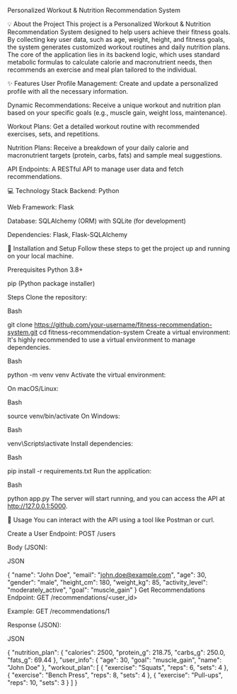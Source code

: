 Personalized Workout & Nutrition Recommendation System

💡 About the Project
This project is a Personalized Workout & Nutrition Recommendation System designed to help users achieve their fitness goals. By collecting key user data, such as age, weight, height, and fitness goals, the system generates customized workout routines and daily nutrition plans. The core of the application lies in its backend logic, which uses standard metabolic formulas to calculate calorie and macronutrient needs, then recommends an exercise and meal plan tailored to the individual.

✨ Features
User Profile Management: Create and update a personalized profile with all the necessary information.

Dynamic Recommendations: Receive a unique workout and nutrition plan based on your specific goals (e.g., muscle gain, weight loss, maintenance).

Workout Plans: Get a detailed workout routine with recommended exercises, sets, and repetitions.

Nutrition Plans: Receive a breakdown of your daily calorie and macronutrient targets (protein, carbs, fats) and sample meal suggestions.

API Endpoints: A RESTful API to manage user data and fetch recommendations.

💻 Technology Stack
Backend: Python

Web Framework: Flask

Database: SQLAlchemy (ORM) with SQLite (for development)

Dependencies: Flask, Flask-SQLAlchemy

🚀 Installation and Setup
Follow these steps to get the project up and running on your local machine.

Prerequisites
Python 3.8+

pip (Python package installer)

Steps
Clone the repository:

Bash

git clone https://github.com/your-username/fitness-recommendation-system.git
cd fitness-recommendation-system
Create a virtual environment:
It's highly recommended to use a virtual environment to manage dependencies.

Bash

python -m venv venv
Activate the virtual environment:

On macOS/Linux:

Bash

source venv/bin/activate
On Windows:

Bash

venv\Scripts\activate
Install dependencies:

Bash

pip install -r requirements.txt
Run the application:

Bash

python app.py
The server will start running, and you can access the API at http://127.0.0.1:5000.

🧪 Usage
You can interact with the API using a tool like Postman or curl.

Create a User
Endpoint: POST /users

Body (JSON):

JSON

{
  "name": "John Doe",
  "email": "john.doe@example.com",
  "age": 30,
  "gender": "male",
  "height_cm": 180,
  "weight_kg": 85,
  "activity_level": "moderately_active",
  "goal": "muscle_gain"
}
Get Recommendations
Endpoint: GET /recommendations/<user_id>

Example: GET /recommendations/1

Response (JSON):

JSON

{
  "nutrition_plan": {
    "calories": 2500,
    "protein_g": 218.75,
    "carbs_g": 250.0,
    "fats_g": 69.44
  },
  "user_info": {
    "age": 30,
    "goal": "muscle_gain",
    "name": "John Doe"
  },
  "workout_plan": [
    { "exercise": "Squats", "reps": 6, "sets": 4 },
    { "exercise": "Bench Press", "reps": 8, "sets": 4 },
    { "exercise": "Pull-ups", "reps": 10, "sets": 3 }
  ]
}
